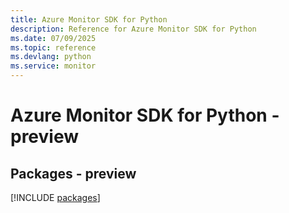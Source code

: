```yaml
---
title: Azure Monitor SDK for Python
description: Reference for Azure Monitor SDK for Python
ms.date: 07/09/2025
ms.topic: reference
ms.devlang: python
ms.service: monitor
---
```

# Azure Monitor SDK for Python - preview
## Packages - preview
[!INCLUDE [packages](monitor-index.md)]